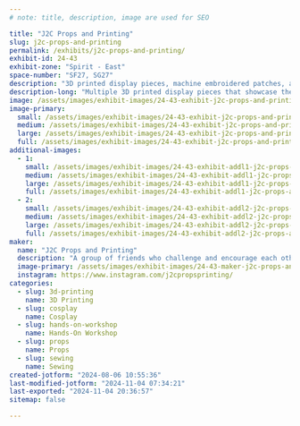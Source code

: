 ```yaml
---
# note: title, description, image are used for SEO

title: "J2C Props and Printing"
slug: j2c-props-and-printing
permalink: /exhibits/j2c-props-and-printing/
exhibit-id: 24-43
exhibit-zone: "Spirit - East"
space-number: "SF27, SG27"
description: "3D printed display pieces, machine embroidered patches, and hands on painting experience."
description-long: "Multiple 3D printed display pieces that showcase the groups expertise in printing, painting, and lighting. The pieces demonstrate various techniques from electronics and lighting, to airbrushing and glow paint. All of the props and miniatures are 3D printed using ABS, PLA, and Resin in a variety of scales from 1/6th to life size. We've been 3D printing for many years and we are eager to share the techniques and experience we've learned along with visitors. Many pieces will be for sale.  This year we will be also hosting a Hands on Workshop where you will be able to paint 3d printed models for a small fee."
image: /assets/images/exhibit-images/24-43-exhibit-j2c-props-and-printing-img-9291-large.JPG
image-primary: 
  small: /assets/images/exhibit-images/24-43-exhibit-j2c-props-and-printing-img-9291-small.JPG
  medium: /assets/images/exhibit-images/24-43-exhibit-j2c-props-and-printing-img-9291-medium.JPG
  large: /assets/images/exhibit-images/24-43-exhibit-j2c-props-and-printing-img-9291-large.JPG
  full: /assets/images/exhibit-images/24-43-exhibit-j2c-props-and-printing-img-9291-full.JPG
additional-images: 
  - 1:
    small: /assets/images/exhibit-images/24-43-exhibit-addl1-j2c-props-and-printing-img-0383-small.JPG
    medium: /assets/images/exhibit-images/24-43-exhibit-addl1-j2c-props-and-printing-img-0383-medium.JPG
    large: /assets/images/exhibit-images/24-43-exhibit-addl1-j2c-props-and-printing-img-0383-large.JPG
    full: /assets/images/exhibit-images/24-43-exhibit-addl1-j2c-props-and-printing-img-0383-full.JPG
  - 2:
    small: /assets/images/exhibit-images/24-43-exhibit-addl2-j2c-props-and-printing-img-1020-small.JPG
    medium: /assets/images/exhibit-images/24-43-exhibit-addl2-j2c-props-and-printing-img-1020-medium.JPG
    large: /assets/images/exhibit-images/24-43-exhibit-addl2-j2c-props-and-printing-img-1020-large.JPG
    full: /assets/images/exhibit-images/24-43-exhibit-addl2-j2c-props-and-printing-img-1020-full.JPG
maker: 
  name: "J2C Props and Printing"
  description: "A group of friends who challenge and encourage each other to learn and improve the quality of their 3D prop printing, cosplay, machine embroidery, model making, and painting"
  image-primary: /assets/images/exhibit-images/24-43-maker-j2c-props-and-printing-j2c-50s-4a-medium.jpg
  instagram: https://www.instagram.com/j2cpropsprinting/
categories: 
  - slug: 3d-printing
    name: 3D Printing
  - slug: cosplay
    name: Cosplay
  - slug: hands-on-workshop
    name: Hands-On Workshop
  - slug: props
    name: Props
  - slug: sewing
    name: Sewing
created-jotform: "2024-08-06 10:55:36"
last-modified-jotform: "2024-11-04 07:34:21"
last-exported: "2024-11-04 20:36:57"
sitemap: false

---
```

